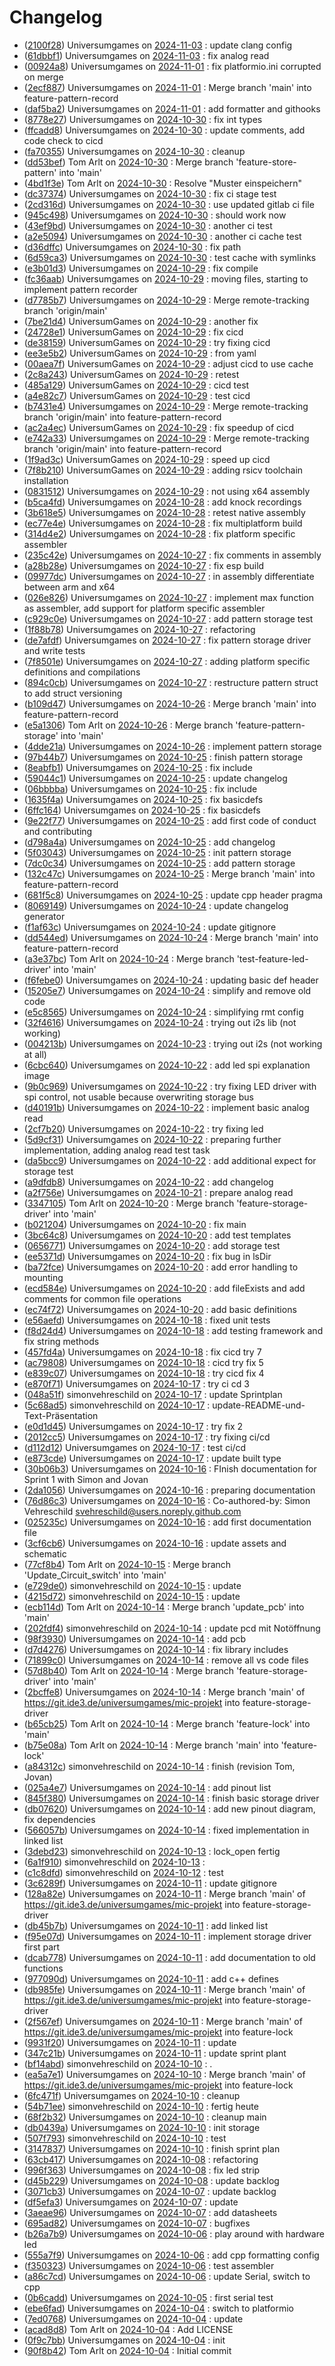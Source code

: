 
# Changelog
- ([2100f28](https://git.ide3.de/universumgames/mic-projekt/-/commit/2100f28a90ef14fb986b44ffa62766a145e57458)) Universumgames on [2024-11-03](## "Sun, 3 Nov 2024 15:54:46 +0100") : update clang config
- ([61dbbf1](https://git.ide3.de/universumgames/mic-projekt/-/commit/61dbbf17137a23075a859e66eebe9ea8ba73c693)) Universumgames on [2024-11-03](## "Sun, 3 Nov 2024 14:59:19 +0100") : fix analog read
- ([00924a8](https://git.ide3.de/universumgames/mic-projekt/-/commit/00924a8704ae5cd09cf198b1d17a15bbe0356f54)) Universumgames on [2024-11-01](## "Fri, 1 Nov 2024 23:57:17 +0100") : fix platformio.ini corrupted on merge
- ([2ecf887](https://git.ide3.de/universumgames/mic-projekt/-/commit/2ecf887aaa9710332acb3530c4b55a19d87611c5)) Universumgames on [2024-11-01](## "Fri, 1 Nov 2024 23:49:24 +0100") : Merge branch 'main' into feature-pattern-record
- ([daf5ba2](https://git.ide3.de/universumgames/mic-projekt/-/commit/daf5ba2229b1667af7e6c672d46a8f32f7e46c08)) Universumgames on [2024-11-01](## "Fri, 1 Nov 2024 23:43:02 +0100") : add formatter and githooks
- ([8778e27](https://git.ide3.de/universumgames/mic-projekt/-/commit/8778e270e1622eda6f5525a007524e7787e29aac)) Universumgames on [2024-10-30](## "Wed, 30 Oct 2024 19:58:27 +0100") : fix int types
- ([ffcadd8](https://git.ide3.de/universumgames/mic-projekt/-/commit/ffcadd807b9406e338e93b46c0bf086d0f8d202c)) Universumgames on [2024-10-30](## "Wed, 30 Oct 2024 13:13:14 +0100") : update comments, add code check to cicd
- ([fa70355](https://git.ide3.de/universumgames/mic-projekt/-/commit/fa703552eb888062bc76d002edbec24ce6b9c385)) Universumgames on [2024-10-30](## "Wed, 30 Oct 2024 11:30:40 +0100") : cleanup
- ([dd53bef](https://git.ide3.de/universumgames/mic-projekt/-/commit/dd53befe04ccbec1981f64e2506a5d718419672d)) Tom Arlt on [2024-10-30](## "Wed, 30 Oct 2024 10:07:01 +0000") : Merge branch 'feature-store-pattern' into 'main'
- ([4bd1f3e](https://git.ide3.de/universumgames/mic-projekt/-/commit/4bd1f3e62d65ac44d4c2e5c98c434fea8d708006)) Tom Arlt on [2024-10-30](## "Wed, 30 Oct 2024 10:07:01 +0000") : Resolve "Muster einspeichern"
- ([dc37374](https://git.ide3.de/universumgames/mic-projekt/-/commit/dc37374ca8c5570d88df7574b7e294777172d14f)) Universumgames on [2024-10-30](## "Wed, 30 Oct 2024 09:49:38 +0100") : fix ci stage test
- ([2cd316d](https://git.ide3.de/universumgames/mic-projekt/-/commit/2cd316d72530d4654f862534f7b7e3f19d1522b1)) Universumgames on [2024-10-30](## "Wed, 30 Oct 2024 09:42:47 +0100") : use updated gitlab ci file
- ([945c498](https://git.ide3.de/universumgames/mic-projekt/-/commit/945c498280d2353e0c319cc51df67e50125c467f)) Universumgames on [2024-10-30](## "Wed, 30 Oct 2024 09:38:59 +0100") : should work now
- ([43ef9bd](https://git.ide3.de/universumgames/mic-projekt/-/commit/43ef9bd6d1c6d4a33e37ad1f22127a73aca7d7ec)) Universumgames on [2024-10-30](## "Wed, 30 Oct 2024 09:36:53 +0100") : another ci test
- ([a2e5094](https://git.ide3.de/universumgames/mic-projekt/-/commit/a2e5094e45b55036b2f4c9de8d4e5239bed83a63)) Universumgames on [2024-10-30](## "Wed, 30 Oct 2024 09:34:49 +0100") : another ci cache test
- ([d36dffc](https://git.ide3.de/universumgames/mic-projekt/-/commit/d36dffc92c73b4b02bd97d8c3a8f627df74df0d4)) Universumgames on [2024-10-30](## "Wed, 30 Oct 2024 09:16:16 +0100") : fix path
- ([6d59ca3](https://git.ide3.de/universumgames/mic-projekt/-/commit/6d59ca3aceb82952a126eed15defc7b1dd70e893)) Universumgames on [2024-10-30](## "Wed, 30 Oct 2024 09:14:25 +0100") : test cache with symlinks
- ([e3b01d3](https://git.ide3.de/universumgames/mic-projekt/-/commit/e3b01d389664e3c150528aaece48c824a1de5555)) Universumgames on [2024-10-29](## "Tue, 29 Oct 2024 22:47:17 +0100") : fix compile
- ([fc36aab](https://git.ide3.de/universumgames/mic-projekt/-/commit/fc36aabba44ce30534012e6a24c722836f1d0df8)) Universumgames on [2024-10-29](## "Tue, 29 Oct 2024 21:03:56 +0100") : moving files, starting to implement pattern recorder
- ([d7785b7](https://git.ide3.de/universumgames/mic-projekt/-/commit/d7785b7dd5994f8551a7396773e7f351450ff919)) Universumgames on [2024-10-29](## "Tue, 29 Oct 2024 13:58:23 +0100") : Merge remote-tracking branch 'origin/main'
- ([7be21d4](https://git.ide3.de/universumgames/mic-projekt/-/commit/7be21d4e2245af8b4cdba51097fd34153e59734c)) UniversumGames on [2024-10-29](## "Tue, 29 Oct 2024 13:54:48 +0100") : another fix
- ([24728e1](https://git.ide3.de/universumgames/mic-projekt/-/commit/24728e157c9fc1603c9dcf2f854bafcbcfcb24ad)) UniversumGames on [2024-10-29](## "Tue, 29 Oct 2024 13:49:50 +0100") : fix cicd
- ([de38159](https://git.ide3.de/universumgames/mic-projekt/-/commit/de3815985d28654587569ec172b0fa9944143c4e)) UniversumGames on [2024-10-29](## "Tue, 29 Oct 2024 13:42:59 +0100") : try fixing cicd
- ([ee3e5b2](https://git.ide3.de/universumgames/mic-projekt/-/commit/ee3e5b2bef9e0df936cd01a99d0161af37d24542)) UniversumGames on [2024-10-29](## "Tue, 29 Oct 2024 13:25:17 +0100") : from yaml
- ([00aea7f](https://git.ide3.de/universumgames/mic-projekt/-/commit/00aea7f229a3498a326e2263dc76d61438c4e2d2)) UniversumGames on [2024-10-29](## "Tue, 29 Oct 2024 13:24:52 +0100") : adjust cicd to use cache
- ([2c8a243](https://git.ide3.de/universumgames/mic-projekt/-/commit/2c8a243f990b1637d008bab29f6f4dbafea027a4)) UniversumGames on [2024-10-29](## "Tue, 29 Oct 2024 13:22:34 +0100") : retest
- ([485a129](https://git.ide3.de/universumgames/mic-projekt/-/commit/485a129fa4c8073224e79dbdc357bda44a40c33f)) UniversumGames on [2024-10-29](## "Tue, 29 Oct 2024 13:19:55 +0100") : cicd test
- ([a4e82c7](https://git.ide3.de/universumgames/mic-projekt/-/commit/a4e82c790279a34f734f6c1b351dcf0a70a957dd)) UniversumGames on [2024-10-29](## "Tue, 29 Oct 2024 12:24:41 +0100") : test cicd
- ([b7431e4](https://git.ide3.de/universumgames/mic-projekt/-/commit/b7431e43653f1dcf17d72b698ef759b40d2dc4cc)) Universumgames on [2024-10-29](## "Tue, 29 Oct 2024 12:22:15 +0100") : Merge remote-tracking branch 'origin/main' into feature-pattern-record
- ([ac2a4ec](https://git.ide3.de/universumgames/mic-projekt/-/commit/ac2a4ec3c0a224656faef4f5d5ac05a9e9f71ee8)) UniversumGames on [2024-10-29](## "Tue, 29 Oct 2024 12:21:58 +0100") : fix speedup of cicd
- ([e742a33](https://git.ide3.de/universumgames/mic-projekt/-/commit/e742a33d560dc2bbc14a89e88f8ece9e99eb6635)) Universumgames on [2024-10-29](## "Tue, 29 Oct 2024 12:15:57 +0100") : Merge remote-tracking branch 'origin/main' into feature-pattern-record
- ([1f9ad3c](https://git.ide3.de/universumgames/mic-projekt/-/commit/1f9ad3cbf030e872e32deda489af642f0d378169)) UniversumGames on [2024-10-29](## "Tue, 29 Oct 2024 12:15:33 +0100") : speed up cicd
- ([7f8b210](https://git.ide3.de/universumgames/mic-projekt/-/commit/7f8b210ba65898ce8c245680712f9e2109ae0aed)) UniversumGames on [2024-10-29](## "Tue, 29 Oct 2024 12:06:38 +0100") : adding rsicv toolchain installation
- ([0831512](https://git.ide3.de/universumgames/mic-projekt/-/commit/083151238546144b0964aacd84a49d337d72f03e)) Universumgames on [2024-10-29](## "Tue, 29 Oct 2024 11:52:07 +0100") : not using x64 assembly
- ([b5ca4fd](https://git.ide3.de/universumgames/mic-projekt/-/commit/b5ca4fd3368409426fa459a7ecf2fa8b9d53a5f4)) Universumgames on [2024-10-28](## "Mon, 28 Oct 2024 23:44:40 +0100") : add knock recordings
- ([3b618e5](https://git.ide3.de/universumgames/mic-projekt/-/commit/3b618e58d6d5b87967b068e5f412e1804466aa40)) Universumgames on [2024-10-28](## "Mon, 28 Oct 2024 23:39:51 +0100") : retest native assembly
- ([ec77e4e](https://git.ide3.de/universumgames/mic-projekt/-/commit/ec77e4e1b939f981866cedb86181e5fec81f3ca5)) Universumgames on [2024-10-28](## "Mon, 28 Oct 2024 23:15:14 +0100") : fix multiplatform build
- ([314d4e2](https://git.ide3.de/universumgames/mic-projekt/-/commit/314d4e25a128ff5de86b8ab6dbf2653b3820f6af)) Universumgames on [2024-10-28](## "Mon, 28 Oct 2024 03:03:56 +0100") : fix platform specific assembler
- ([235c42e](https://git.ide3.de/universumgames/mic-projekt/-/commit/235c42e0c1b89cd38537d36eb390d14e20a8d77f)) Universumgames on [2024-10-27](## "Sun, 27 Oct 2024 13:49:44 +0100") : fix comments in assembly
- ([a28b28e](https://git.ide3.de/universumgames/mic-projekt/-/commit/a28b28ec6ac6583b12c252354fc7a7bee2d967f4)) Universumgames on [2024-10-27](## "Sun, 27 Oct 2024 13:45:48 +0100") : fix esp build
- ([09977dc](https://git.ide3.de/universumgames/mic-projekt/-/commit/09977dc38c58f49f00b33b102c4277e60d6da59c)) Universumgames on [2024-10-27](## "Sun, 27 Oct 2024 13:13:56 +0100") : in assembly differentiate between arm and x64
- ([026e826](https://git.ide3.de/universumgames/mic-projekt/-/commit/026e826a60b8cae5fe4e8c6462499d59d5e5094c)) Universumgames on [2024-10-27](## "Sun, 27 Oct 2024 12:56:25 +0100") : implement max function as assembler, add support for platform specific assembler
- ([c929c0e](https://git.ide3.de/universumgames/mic-projekt/-/commit/c929c0e14c75e2a1ddc649861dcb76e5f811ed1d)) Universumgames on [2024-10-27](## "Sun, 27 Oct 2024 12:54:45 +0100") : add pattern storage test
- ([1f88b78](https://git.ide3.de/universumgames/mic-projekt/-/commit/1f88b78afa8c512e210808041beef88d97f06f45)) Universumgames on [2024-10-27](## "Sun, 27 Oct 2024 12:54:34 +0100") : refactoring
- ([de7afdf](https://git.ide3.de/universumgames/mic-projekt/-/commit/de7afdfe1ad17b80edae274f3952839cb257f6e6)) Universumgames on [2024-10-27](## "Sun, 27 Oct 2024 02:04:06 +0100") : fix pattern storage driver and write tests
- ([7f8501e](https://git.ide3.de/universumgames/mic-projekt/-/commit/7f8501e265e99db3028c638b39362339f2b2ebe7)) Universumgames on [2024-10-27](## "Sun, 27 Oct 2024 00:59:09 +0200") : adding platform specific definitions and compilations
- ([894c0cb](https://git.ide3.de/universumgames/mic-projekt/-/commit/894c0cbb2b6631eff246f020c0318bfd46a43909)) Universumgames on [2024-10-27](## "Sun, 27 Oct 2024 00:11:40 +0200") : restructure pattern struct to add struct versioning
- ([b109d47](https://git.ide3.de/universumgames/mic-projekt/-/commit/b109d472d6a4c22f56df81c0d566161eae314418)) Universumgames on [2024-10-26](## "Sat, 26 Oct 2024 15:32:55 +0200") : Merge branch 'main' into feature-pattern-record
- ([e5a1306](https://git.ide3.de/universumgames/mic-projekt/-/commit/e5a13068017ba49fcf5e0b999c10f82aa809652c)) Tom Arlt on [2024-10-26](## "Sat, 26 Oct 2024 13:31:45 +0000") : Merge branch 'feature-pattern-storage' into 'main'
- ([4dde21a](https://git.ide3.de/universumgames/mic-projekt/-/commit/4dde21a52beb9b5a7770a39749f084b33104a274)) Universumgames on [2024-10-26](## "Sat, 26 Oct 2024 15:29:19 +0200") : implement pattern storage
- ([97b44b7](https://git.ide3.de/universumgames/mic-projekt/-/commit/97b44b79d76f80a0f1819de9f0662498a069ed92)) Universumgames on [2024-10-25](## "Fri, 25 Oct 2024 23:00:51 +0200") : finish pattern storage
- ([8eabfb1](https://git.ide3.de/universumgames/mic-projekt/-/commit/8eabfb1b35980388cf32b6401551eb18e571e568)) Universumgames on [2024-10-25](## "Fri, 25 Oct 2024 12:49:39 +0200") : fix include
- ([59044c1](https://git.ide3.de/universumgames/mic-projekt/-/commit/59044c18718d009ee089bb71dc0ceb2a1f8d4434)) Universumgames on [2024-10-25](## "Fri, 25 Oct 2024 12:48:43 +0200") : update changelog
- ([06bbbba](https://git.ide3.de/universumgames/mic-projekt/-/commit/06bbbba53ecb8b6f950baf375ff01319439e6bee)) Universumgames on [2024-10-25](## "Fri, 25 Oct 2024 12:48:34 +0200") : fix include
- ([1635f4a](https://git.ide3.de/universumgames/mic-projekt/-/commit/1635f4a07e10f5a0a8220045a11488f2d4c2040c)) Universumgames on [2024-10-25](## "Fri, 25 Oct 2024 12:12:35 +0200") : fix basicdefs
- ([6ffc164](https://git.ide3.de/universumgames/mic-projekt/-/commit/6ffc164e5de5cc495d6b595688ddeb12c551d27b)) Universumgames on [2024-10-25](## "Fri, 25 Oct 2024 12:12:14 +0200") : fix basicdefs
- ([9e22f77](https://git.ide3.de/universumgames/mic-projekt/-/commit/9e22f77d7b7cdd37d39ad23794bad3147b876814)) Universumgames on [2024-10-25](## "Fri, 25 Oct 2024 12:10:50 +0200") : add first code of conduct and contributing
- ([d798a4a](https://git.ide3.de/universumgames/mic-projekt/-/commit/d798a4af4c9fa6acb73b45cea66d5170bc04e185)) Universumgames on [2024-10-25](## "Fri, 25 Oct 2024 12:04:31 +0200") : add changelog
- ([5f03043](https://git.ide3.de/universumgames/mic-projekt/-/commit/5f030430667ad9b941de6ba988534add2ee7017c)) Universumgames on [2024-10-25](## "Fri, 25 Oct 2024 12:03:50 +0200") : init pattern storage
- ([7dc0c34](https://git.ide3.de/universumgames/mic-projekt/-/commit/7dc0c34e57f97576caef365538b8afae46b79a7d)) Universumgames on [2024-10-25](## "Fri, 25 Oct 2024 00:13:26 +0200") : add pattern storage
- ([132c47c](https://git.ide3.de/universumgames/mic-projekt/-/commit/132c47c3979a3d52794d55ff7d74b256321c64d0)) Universumgames on [2024-10-25](## "Fri, 25 Oct 2024 00:12:54 +0200") : Merge branch 'main' into feature-pattern-record
- ([681f5c8](https://git.ide3.de/universumgames/mic-projekt/-/commit/681f5c80a65015f91776209bc7ceaeb750fcd4a0)) Universumgames on [2024-10-25](## "Fri, 25 Oct 2024 00:12:06 +0200") : update cpp header pragma
- ([8069149](https://git.ide3.de/universumgames/mic-projekt/-/commit/806914973e5436056c38041b2a08a112e0b5ce55)) Universumgames on [2024-10-24](## "Thu, 24 Oct 2024 19:35:29 +0200") : update changelog generator
- ([f1af63c](https://git.ide3.de/universumgames/mic-projekt/-/commit/f1af63c1447796527ba159470a3f0eaf79fbc33a)) Universumgames on [2024-10-24](## "Thu, 24 Oct 2024 19:22:27 +0200") : update gitignore
- ([dd544ed](https://git.ide3.de/universumgames/mic-projekt/-/commit/dd544ed2875198445b253a32b75fc0eacaca5be9)) Universumgames on [2024-10-24](## "Thu, 24 Oct 2024 19:22:13 +0200") : Merge branch 'main' into feature-pattern-record
- ([a3e37bc](https://git.ide3.de/universumgames/mic-projekt/-/commit/a3e37bc710f102bb57bba86d81e39aaf9472fc3f)) Tom Arlt on [2024-10-24](## "Thu, 24 Oct 2024 17:20:48 +0000") : Merge branch 'test-feature-led-driver' into 'main'
- ([f6febe0](https://git.ide3.de/universumgames/mic-projekt/-/commit/f6febe07e0d8dc620bdb8cf04ff344ce22ad9647)) Universumgames on [2024-10-24](## "Thu, 24 Oct 2024 19:12:42 +0200") : updating basic def header
- ([15205e7](https://git.ide3.de/universumgames/mic-projekt/-/commit/15205e7742cd7e24301b7549201040898f748559)) Universumgames on [2024-10-24](## "Thu, 24 Oct 2024 19:11:42 +0200") : simplify and remove old code
- ([e5c8565](https://git.ide3.de/universumgames/mic-projekt/-/commit/e5c85659cb51875c8b56ece574aa5ca9dd4e1934)) Universumgames on [2024-10-24](## "Thu, 24 Oct 2024 18:59:41 +0200") : simplifying rmt config
- ([32f4616](https://git.ide3.de/universumgames/mic-projekt/-/commit/32f4616ad4bc74d97320bacf542a9991aea52fe1)) Universumgames on [2024-10-24](## "Thu, 24 Oct 2024 18:08:43 +0200") : trying out i2s lib (not working)
- ([004213b](https://git.ide3.de/universumgames/mic-projekt/-/commit/004213ba00672219b7751ead2c29c8951be74566)) Universumgames on [2024-10-23](## "Wed, 23 Oct 2024 23:44:49 +0200") : trying out i2s (not working at all)
- ([6cbc640](https://git.ide3.de/universumgames/mic-projekt/-/commit/6cbc6406dc55131f6c01f85dcafd58ff8dd11dd5)) Universumgames on [2024-10-22](## "Tue, 22 Oct 2024 12:34:25 +0200") : add led spi explanation image
- ([9b0c969](https://git.ide3.de/universumgames/mic-projekt/-/commit/9b0c96980fb5496ad1ce06975585aa8afa5909ad)) Universumgames on [2024-10-22](## "Tue, 22 Oct 2024 12:31:13 +0200") : try fixing LED driver with spi control, not usable because overwriting storage bus
- ([d40191b](https://git.ide3.de/universumgames/mic-projekt/-/commit/d40191b7948eae47b1e13e3a23f74fa50e8cff13)) Universumgames on [2024-10-22](## "Tue, 22 Oct 2024 11:04:10 +0200") : implement basic analog read
- ([2cf7b20](https://git.ide3.de/universumgames/mic-projekt/-/commit/2cf7b20c16da66ea31dbc9a2b5b0c781ee7cdf36)) Universumgames on [2024-10-22](## "Tue, 22 Oct 2024 11:03:36 +0200") : try fixing led
- ([5d9cf31](https://git.ide3.de/universumgames/mic-projekt/-/commit/5d9cf31d983caa6cee7c2a0ee5b3bd7cbfe59d54)) Universumgames on [2024-10-22](## "Tue, 22 Oct 2024 00:50:15 +0200") : preparing further implementation, adding analog read test task
- ([da5bcc9](https://git.ide3.de/universumgames/mic-projekt/-/commit/da5bcc900ea7cbd5c339d6d0e2ceaba8e565a754)) Universumgames on [2024-10-22](## "Tue, 22 Oct 2024 00:12:48 +0200") : add additional expect for storage test
- ([a9dfdb8](https://git.ide3.de/universumgames/mic-projekt/-/commit/a9dfdb8f036778020509e1057dc55139e8d311c5)) Universumgames on [2024-10-22](## "Tue, 22 Oct 2024 00:12:25 +0200") : add changelog
- ([a2f756e](https://git.ide3.de/universumgames/mic-projekt/-/commit/a2f756e8ea3a0d030a2c07eea35ae77967bce39c)) Universumgames on [2024-10-21](## "Mon, 21 Oct 2024 22:00:41 +0200") : prepare analog read
- ([3347105](https://git.ide3.de/universumgames/mic-projekt/-/commit/3347105564a00b158b8be1b29b7c05a8a67f64b7)) Tom Arlt on [2024-10-20](## "Sun, 20 Oct 2024 21:45:37 +0000") : Merge branch 'feature-storage-driver' into 'main'
- ([b021204](https://git.ide3.de/universumgames/mic-projekt/-/commit/b021204337b89a51d887ececc05a7f0d4d3b83aa)) Universumgames on [2024-10-20](## "Sun, 20 Oct 2024 23:40:14 +0200") : fix main
- ([3bc64c8](https://git.ide3.de/universumgames/mic-projekt/-/commit/3bc64c89b3d3f7415abf177dfc4c9cc62f999005)) Universumgames on [2024-10-20](## "Sun, 20 Oct 2024 23:37:06 +0200") : add test templates
- ([0656771](https://git.ide3.de/universumgames/mic-projekt/-/commit/06567714da6672b19d834d9ed7de2253f2a8b230)) Universumgames on [2024-10-20](## "Sun, 20 Oct 2024 23:35:08 +0200") : add storage test
- ([ee5371d](https://git.ide3.de/universumgames/mic-projekt/-/commit/ee5371dc20fa4852368682b2183f156e5275715a)) Universumgames on [2024-10-20](## "Sun, 20 Oct 2024 23:34:59 +0200") : fix bug in lsDir
- ([ba72fce](https://git.ide3.de/universumgames/mic-projekt/-/commit/ba72fceeaadf249c489b2bcead6d9fad45a47333)) Universumgames on [2024-10-20](## "Sun, 20 Oct 2024 23:34:49 +0200") : add error handling to mounting
- ([ecd584e](https://git.ide3.de/universumgames/mic-projekt/-/commit/ecd584e235d0e1030e7abed2c5cae8aa28e8e9f5)) Universumgames on [2024-10-20](## "Sun, 20 Oct 2024 23:16:26 +0200") : add fileExists and add comments for common file operations
- ([ec74f72](https://git.ide3.de/universumgames/mic-projekt/-/commit/ec74f72fc1fc5ac5c9a749ebb7163117411b6f6a)) Universumgames on [2024-10-20](## "Sun, 20 Oct 2024 23:14:06 +0200") : add basic definitions
- ([e56aefd](https://git.ide3.de/universumgames/mic-projekt/-/commit/e56aefd687f7a62a6d9328073ce239a790b7294c)) Universumgames on [2024-10-18](## "Fri, 18 Oct 2024 16:04:37 +0200") : fixed unit tests
- ([f8d24d4](https://git.ide3.de/universumgames/mic-projekt/-/commit/f8d24d4df676940a955bbd424de9573f1de3a179)) Universumgames on [2024-10-18](## "Fri, 18 Oct 2024 15:35:51 +0200") : add testing framework and fix string methods
- ([457fd4a](https://git.ide3.de/universumgames/mic-projekt/-/commit/457fd4af31335f8a9289a30ea0533181893ca748)) Universumgames on [2024-10-18](## "Fri, 18 Oct 2024 01:48:14 +0200") : fix cicd try 7
- ([ac79808](https://git.ide3.de/universumgames/mic-projekt/-/commit/ac7980855fe3ffb8f1b7984242f7c668c7a7d3b7)) Universumgames on [2024-10-18](## "Fri, 18 Oct 2024 01:11:37 +0200") : cicd try fix 5
- ([e839c07](https://git.ide3.de/universumgames/mic-projekt/-/commit/e839c0785cf5aadc5e918dcf90fefb2658c7abe1)) Universumgames on [2024-10-18](## "Fri, 18 Oct 2024 01:10:04 +0200") : try cicd fix 4
- ([e870f71](https://git.ide3.de/universumgames/mic-projekt/-/commit/e870f713ece0c5c795dba991c3e7429869e4f8a4)) Universumgames on [2024-10-17](## "Thu, 17 Oct 2024 20:54:17 +0200") : try ci cd 3
- ([048a51f](https://git.ide3.de/universumgames/mic-projekt/-/commit/048a51fe2584423fd69703f684e8034b8442c83e)) simonvehreschild on [2024-10-17](## "Thu, 17 Oct 2024 20:46:50 +0200") : update Sprintplan
- ([5c68ad5](https://git.ide3.de/universumgames/mic-projekt/-/commit/5c68ad5810bdfcea6c67235f56becbd4f9969ca5)) simonvehreschild on [2024-10-17](## "Thu, 17 Oct 2024 20:42:28 +0200") : update-README-und-Text-Präsentation
- ([e0d1d45](https://git.ide3.de/universumgames/mic-projekt/-/commit/e0d1d453daf3894fcc89e1c09081cd5b0461c755)) Universumgames on [2024-10-17](## "Thu, 17 Oct 2024 20:37:56 +0200") : try fix 2
- ([2012cc5](https://git.ide3.de/universumgames/mic-projekt/-/commit/2012cc51c8e88ab6b398a7fe18599f15be018a41)) Universumgames on [2024-10-17](## "Thu, 17 Oct 2024 20:35:42 +0200") : try fixing ci/cd
- ([d112d12](https://git.ide3.de/universumgames/mic-projekt/-/commit/d112d129a6a0e6a70dda93f940122245a0d5a7b0)) Universumgames on [2024-10-17](## "Thu, 17 Oct 2024 20:29:09 +0200") : test ci/cd
- ([e873cde](https://git.ide3.de/universumgames/mic-projekt/-/commit/e873cdede895a0a247516fecf7bd3dbece508163)) Universumgames on [2024-10-17](## "Thu, 17 Oct 2024 20:03:52 +0200") : update built type
- ([30b06b3](https://git.ide3.de/universumgames/mic-projekt/-/commit/30b06b3cc324bf7cb75c6232b23082b3553ba7b9)) Universumgames on [2024-10-16](## "Wed, 16 Oct 2024 20:19:26 +0200") : FInish documentation for Sprint 1 with Simon and Jovan
- ([2da1056](https://git.ide3.de/universumgames/mic-projekt/-/commit/2da1056b0940b3a1bd7b5c71841e4144947efacd)) Universumgames on [2024-10-16](## "Wed, 16 Oct 2024 19:24:06 +0200") : preparing documentation
- ([76d86c3](https://git.ide3.de/universumgames/mic-projekt/-/commit/76d86c32dc204eb8654a452e381dbff98d088878)) Universumgames on [2024-10-16](## "Wed, 16 Oct 2024 19:12:10 +0200") : Co-authored-by: Simon Vehreschild <svehreschild@users.noreply.github.com>
- ([025235c](https://git.ide3.de/universumgames/mic-projekt/-/commit/025235ca33e95b409395c0584428b04cf93782cf)) Universumgames on [2024-10-16](## "Wed, 16 Oct 2024 18:25:32 +0200") : add first documentation file
- ([3cf6cb6](https://git.ide3.de/universumgames/mic-projekt/-/commit/3cf6cb6fad2370768018fd4502e336cfd64e8143)) Universumgames on [2024-10-16](## "Wed, 16 Oct 2024 18:21:31 +0200") : update assets and schematic
- ([77cf8b4](https://git.ide3.de/universumgames/mic-projekt/-/commit/77cf8b42c1bf098ea796ebeebdb0d2b29d7a6035)) Tom Arlt on [2024-10-15](## "Tue, 15 Oct 2024 18:51:22 +0000") : Merge branch 'Update_Circuit_switch' into 'main'
- ([e729de0](https://git.ide3.de/universumgames/mic-projekt/-/commit/e729de036a8aee4f1dd808a89e3b388019dfb9c7)) simonvehreschild on [2024-10-15](## "Tue, 15 Oct 2024 20:15:50 +0200") : update
- ([4215d72](https://git.ide3.de/universumgames/mic-projekt/-/commit/4215d729f1fd6acc313ca035f3c366f18115d16b)) simonvehreschild on [2024-10-15](## "Tue, 15 Oct 2024 20:03:34 +0200") : update
- ([ecb114d](https://git.ide3.de/universumgames/mic-projekt/-/commit/ecb114d629c8d3623d8dff112341fdfe1eea8867)) Tom Arlt on [2024-10-14](## "Mon, 14 Oct 2024 22:47:51 +0000") : Merge branch 'update_pcb' into 'main'
- ([202fdf4](https://git.ide3.de/universumgames/mic-projekt/-/commit/202fdf4f46c797d9994fc980b3b99e00de1a8e90)) simonvehreschild on [2024-10-14](## "Mon, 14 Oct 2024 21:43:51 +0200") : update pcd mit Notöffnung
- ([98f3930](https://git.ide3.de/universumgames/mic-projekt/-/commit/98f3930d8624877f5fd2022d00bc222ccb6a1b66)) Universumgames on [2024-10-14](## "Mon, 14 Oct 2024 20:19:25 +0200") : add pcb
- ([d7d4276](https://git.ide3.de/universumgames/mic-projekt/-/commit/d7d4276ef6406cb32793c97e63a5690d8e5ad19d)) Universumgames on [2024-10-14](## "Mon, 14 Oct 2024 11:34:54 +0200") : fix library includes
- ([71899c0](https://git.ide3.de/universumgames/mic-projekt/-/commit/71899c0432226f1e7f66d8dabf1beded1aa19b63)) Universumgames on [2024-10-14](## "Mon, 14 Oct 2024 11:30:42 +0200") : remove all vs code files
- ([57d8b40](https://git.ide3.de/universumgames/mic-projekt/-/commit/57d8b401be7b678ea7fba60cd930a789026fa755)) Tom Arlt on [2024-10-14](## "Mon, 14 Oct 2024 09:29:37 +0000") : Merge branch 'feature-storage-driver' into 'main'
- ([2bcffe8](https://git.ide3.de/universumgames/mic-projekt/-/commit/2bcffe8536bf1138b33073c55c8742c8ba23f7b5)) Universumgames on [2024-10-14](## "Mon, 14 Oct 2024 11:29:09 +0200") : Merge branch 'main' of https://git.ide3.de/universumgames/mic-projekt into feature-storage-driver
- ([b65cb25](https://git.ide3.de/universumgames/mic-projekt/-/commit/b65cb250cf85f31960e4ee8c0ce654c384d81ec5)) Tom Arlt on [2024-10-14](## "Mon, 14 Oct 2024 09:25:12 +0000") : Merge branch 'feature-lock' into 'main'
- ([b75e08a](https://git.ide3.de/universumgames/mic-projekt/-/commit/b75e08a81a3fee8292a5e0b11c4c2dca488508fc)) Tom Arlt on [2024-10-14](## "Mon, 14 Oct 2024 09:21:07 +0000") : Merge branch 'main' into 'feature-lock'
- ([a84312c](https://git.ide3.de/universumgames/mic-projekt/-/commit/a84312c4da8707c00b0683ed6b1b0e1984a54f3a)) simonvehreschild on [2024-10-14](## "Mon, 14 Oct 2024 11:16:42 +0200") : finish (revision Tom, Jovan)
- ([025a4e7](https://git.ide3.de/universumgames/mic-projekt/-/commit/025a4e7b53c834d32a2776f4256b2e38721f0113)) Universumgames on [2024-10-14](## "Mon, 14 Oct 2024 10:44:04 +0200") : add pinout list
- ([845f380](https://git.ide3.de/universumgames/mic-projekt/-/commit/845f380ac1237899d801150cf0725e33cf4b1484)) Universumgames on [2024-10-14](## "Mon, 14 Oct 2024 00:05:18 +0200") : finish basic storage driver
- ([db07620](https://git.ide3.de/universumgames/mic-projekt/-/commit/db07620dab579bad0ce28adeddd5320a6091ee05)) Universumgames on [2024-10-14](## "Mon, 14 Oct 2024 00:05:00 +0200") : add new pinout diagram, fix dependencies
- ([566057b](https://git.ide3.de/universumgames/mic-projekt/-/commit/566057b6b86188b38da4b2ed1f07a8b53f132c38)) Universumgames on [2024-10-14](## "Mon, 14 Oct 2024 00:04:44 +0200") : fixed implementation in linked list
- ([3debd23](https://git.ide3.de/universumgames/mic-projekt/-/commit/3debd2319ec15b7f943784decf6f021d69011d93)) simonvehreschild on [2024-10-13](## "Sun, 13 Oct 2024 19:39:53 +0200") : lock_open fertig
- ([6a1f910](https://git.ide3.de/universumgames/mic-projekt/-/commit/6a1f9107cfb7d615c858905367b4ada0af238768)) simonvehreschild on [2024-10-13](## "Sun, 13 Oct 2024 16:22:07 +0200") : 
- ([c1c8dfd](https://git.ide3.de/universumgames/mic-projekt/-/commit/c1c8dfd69f9740e4b61e8827f04e5bd964ee4385)) simonvehreschild on [2024-10-12](## "Sat, 12 Oct 2024 18:59:57 +0200") : test
- ([3c6289f](https://git.ide3.de/universumgames/mic-projekt/-/commit/3c6289f1f95bcfdd38cbc256f7718c71d09f1462)) Universumgames on [2024-10-11](## "Fri, 11 Oct 2024 19:59:55 +0200") : update gitignore
- ([128a82e](https://git.ide3.de/universumgames/mic-projekt/-/commit/128a82e10410dca8237605098809bfc1211e9a82)) Universumgames on [2024-10-11](## "Fri, 11 Oct 2024 19:59:05 +0200") : Merge branch 'main' of https://git.ide3.de/universumgames/mic-projekt into feature-storage-driver
- ([db45b7b](https://git.ide3.de/universumgames/mic-projekt/-/commit/db45b7bb4262ed5a6db781f00ec6c44ce826a8db)) Universumgames on [2024-10-11](## "Fri, 11 Oct 2024 19:57:08 +0200") : add linked list
- ([f95e07d](https://git.ide3.de/universumgames/mic-projekt/-/commit/f95e07d94de17d950d6a0b4d91521b98a5b35f35)) Universumgames on [2024-10-11](## "Fri, 11 Oct 2024 19:50:11 +0200") : implement storage driver first part
- ([dcab778](https://git.ide3.de/universumgames/mic-projekt/-/commit/dcab778d50a42cf46c2cfc524ed9a8a6dfc84273)) Universumgames on [2024-10-11](## "Fri, 11 Oct 2024 12:20:14 +0200") : add documentation to old functions
- ([977090d](https://git.ide3.de/universumgames/mic-projekt/-/commit/977090d669d159e7c89c76f41ba41f618fb4a8d3)) Universumgames on [2024-10-11](## "Fri, 11 Oct 2024 12:15:12 +0200") : add c++ defines
- ([db985fe](https://git.ide3.de/universumgames/mic-projekt/-/commit/db985fe134a45e243d040f9b517e459f2ab0ca99)) Universumgames on [2024-10-11](## "Fri, 11 Oct 2024 12:13:24 +0200") : Merge branch 'main' of https://git.ide3.de/universumgames/mic-projekt into feature-storage-driver
- ([2f567ef](https://git.ide3.de/universumgames/mic-projekt/-/commit/2f567efe007c04f4614b9447709d4bc9ab30123c)) Universumgames on [2024-10-11](## "Fri, 11 Oct 2024 12:11:25 +0200") : Merge branch 'main' of https://git.ide3.de/universumgames/mic-projekt into feature-lock
- ([9931f20](https://git.ide3.de/universumgames/mic-projekt/-/commit/9931f20de4ddd52e251869402515dfb7914d3078)) Universumgames on [2024-10-11](## "Fri, 11 Oct 2024 12:08:07 +0200") : update
- ([347c21b](https://git.ide3.de/universumgames/mic-projekt/-/commit/347c21ba45c9b00be99ac33ff7ed93204c63c8a5)) Universumgames on [2024-10-11](## "Fri, 11 Oct 2024 10:56:53 +0200") : update sprint plant
- ([bf14abd](https://git.ide3.de/universumgames/mic-projekt/-/commit/bf14abd3396c824e0a6c8f269f00dd2e948c2e85)) simonvehreschild on [2024-10-10](## "Thu, 10 Oct 2024 19:29:05 +0200") : .
- ([ea5a7e1](https://git.ide3.de/universumgames/mic-projekt/-/commit/ea5a7e1002c9454911732ae8c995740adb2b0719)) Universumgames on [2024-10-10](## "Thu, 10 Oct 2024 19:24:14 +0200") : Merge branch 'main' of https://git.ide3.de/universumgames/mic-projekt into feature-lock
- ([6fc471f](https://git.ide3.de/universumgames/mic-projekt/-/commit/6fc471fb72a2c2be37674bcc7b85a9fd1a229f59)) Universumgames on [2024-10-10](## "Thu, 10 Oct 2024 19:18:27 +0200") : cleanup
- ([54b71ee](https://git.ide3.de/universumgames/mic-projekt/-/commit/54b71ee730ee5790b9cf63092c73488652815c77)) simonvehreschild on [2024-10-10](## "Thu, 10 Oct 2024 19:13:25 +0200") : fertig heute
- ([68f2b32](https://git.ide3.de/universumgames/mic-projekt/-/commit/68f2b328128356debdd50cd02a4a2938a7380334)) Universumgames on [2024-10-10](## "Thu, 10 Oct 2024 18:55:41 +0200") : cleanup main
- ([db0439a](https://git.ide3.de/universumgames/mic-projekt/-/commit/db0439a97c8f22e17a9225da34eff1cdf737e2ad)) Universumgames on [2024-10-10](## "Thu, 10 Oct 2024 18:47:19 +0200") : init storage
- ([507f793](https://git.ide3.de/universumgames/mic-projekt/-/commit/507f793d7d097b7c5c343d174cff71f91dfead53)) simonvehreschild on [2024-10-10](## "Thu, 10 Oct 2024 18:45:07 +0200") : test
- ([3147837](https://git.ide3.de/universumgames/mic-projekt/-/commit/314783771a4a90088a60da5e7890c498cd706567)) Universumgames on [2024-10-10](## "Thu, 10 Oct 2024 18:29:53 +0200") : finish sprint plan
- ([63cb417](https://git.ide3.de/universumgames/mic-projekt/-/commit/63cb4178868ae12b7d8d3937a8b783166e38011a)) Universumgames on [2024-10-08](## "Tue, 8 Oct 2024 23:42:35 +0200") : refactoring
- ([996f363](https://git.ide3.de/universumgames/mic-projekt/-/commit/996f363341a3c6da0cee2731337704389c1c27d9)) Universumgames on [2024-10-08](## "Tue, 8 Oct 2024 23:14:28 +0200") : fix led strip
- ([d45b229](https://git.ide3.de/universumgames/mic-projekt/-/commit/d45b2295a0eb170171839f1d37a71f3d3e5174ad)) Universumgames on [2024-10-08](## "Tue, 8 Oct 2024 23:14:13 +0200") : update backlog
- ([3071cb3](https://git.ide3.de/universumgames/mic-projekt/-/commit/3071cb310f6f44ce29257fd1df81dfe80893ed52)) Universumgames on [2024-10-07](## "Mon, 7 Oct 2024 18:26:50 +0200") : update backlog
- ([df5efa3](https://git.ide3.de/universumgames/mic-projekt/-/commit/df5efa3148215291224b605842a2d348f63dc7fc)) Universumgames on [2024-10-07](## "Mon, 7 Oct 2024 16:11:52 +0200") : update
- ([3aeae96](https://git.ide3.de/universumgames/mic-projekt/-/commit/3aeae960c54b79cb2c10e4bea0c93d2bcbe1bdeb)) Universumgames on [2024-10-07](## "Mon, 7 Oct 2024 14:09:20 +0200") : add datasheets
- ([695ad82](https://git.ide3.de/universumgames/mic-projekt/-/commit/695ad827ad9d430184201c1081f256d5739a4c5c)) Universumgames on [2024-10-07](## "Mon, 7 Oct 2024 13:05:32 +0200") : bugfixes
- ([b26a7b9](https://git.ide3.de/universumgames/mic-projekt/-/commit/b26a7b936ae7422189c8e334d95813fc6c68651e)) Universumgames on [2024-10-06](## "Sun, 6 Oct 2024 18:22:10 +0200") : play around with hardware led
- ([555a7f9](https://git.ide3.de/universumgames/mic-projekt/-/commit/555a7f9bf95e6733e1f0850702df2c42b7ab6a6e)) Universumgames on [2024-10-06](## "Sun, 6 Oct 2024 18:21:58 +0200") : add cpp formatting config
- ([f350323](https://git.ide3.de/universumgames/mic-projekt/-/commit/f3503238b54a6d8812431f5e7c18ed6a7ede67c8)) Universumgames on [2024-10-06](## "Sun, 6 Oct 2024 18:21:03 +0200") : test assembler
- ([a86c7cd](https://git.ide3.de/universumgames/mic-projekt/-/commit/a86c7cde54f8de6152c31b819bc491b360a9c9ce)) Universumgames on [2024-10-06](## "Sun, 6 Oct 2024 13:12:30 +0200") : update Serial, switch to cpp
- ([0b6cadd](https://git.ide3.de/universumgames/mic-projekt/-/commit/0b6cadd1ac37331de55ecb0b112c2a9c4c76b103)) Universumgames on [2024-10-05](## "Sat, 5 Oct 2024 16:57:41 +0200") : first serial test
- ([ebe6fad](https://git.ide3.de/universumgames/mic-projekt/-/commit/ebe6fadfd2ed63880dd0925bc9eb1d092a9a5e8b)) Universumgames on [2024-10-04](## "Fri, 4 Oct 2024 19:35:29 +0200") : switch to platformio
- ([7ed0768](https://git.ide3.de/universumgames/mic-projekt/-/commit/7ed07680d3e5fbe5f452daadd767fc426f2bc098)) Universumgames on [2024-10-04](## "Fri, 4 Oct 2024 16:52:42 +0200") : update
- ([acad8d8](https://git.ide3.de/universumgames/mic-projekt/-/commit/acad8d85c8d9bfdc56828f987b81d672290a3870)) Tom Arlt on [2024-10-04](## "Fri, 4 Oct 2024 13:24:20 +0000") : Add LICENSE
- ([0f9c7bb](https://git.ide3.de/universumgames/mic-projekt/-/commit/0f9c7bb8ca9151e02d2eef3496b29e4e9596e993)) Universumgames on [2024-10-04](## "Fri, 4 Oct 2024 15:22:45 +0200") : init
- ([90f8b42](https://git.ide3.de/universumgames/mic-projekt/-/commit/90f8b4222daad974fd31f07dc483515db23cfd74)) Tom Arlt on [2024-10-04](## "Fri, 4 Oct 2024 13:12:12 +0000") : Initial commit